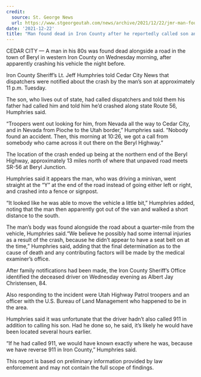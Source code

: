 ```yaml
---
credit:
  source: St. George News
  url: https://www.stgeorgeutah.com/news/archive/2021/12/22/jmr-man-found-dead-in-iron-county-after-he-reportedly-called-son-and-said-he-crashed/#.YcnpNBPMJb9
date: '2021-12-22'
title: "Man found dead in Iron County after he reportedly called son and said he crashed"
---
```

CEDAR CITY — A man in his 80s was found dead alongside a road in the town of Beryl in western Iron County on Wednesday morning, after apparently crashing his vehicle the night before.

Iron County Sheriff’s Lt. Jeff Humphries told Cedar City News that dispatchers were notified about the crash by the man’s son at approximately 11 p.m. Tuesday.

The son, who lives out of state, had called dispatchers and told them his father had called him and told him he’d crashed along state Route 56, Humphries said.

“Troopers went out looking for him, from Nevada all the way to Cedar City, and in Nevada from Pioche to the Utah border,” Humphries said. “Nobody found an accident. Then, this morning at 10:26, we got a call from somebody who came across it out there on the Beryl Highway.”

The location of the crash ended up being at the northern end of the Beryl Highway, approximately 13 miles north of where that unpaved road meets SR-56 at Beryl Junction.

Humphries said it appears the man, who was driving a minivan, went straight at the “Y” at the end of the road instead of going either left or right, and crashed into a fence or signpost. 

“It looked like he was able to move the vehicle a little bit,” Humphries added, noting that the man then apparently got out of the van and walked a short distance to the south.

The man’s body was found alongside the road about a quarter-mile from the vehicle, Humphries said.“We believe he possibly had some internal injuries as a result of the crash, because he didn’t appear to have a seat belt on at the time,” Humphries said, adding that the final determination as to the cause of death and any contributing factors will be made by the medical examiner’s office.

After family notifications had been made, the Iron County Sheriff’s Office identified the deceased driver on Wednesday evening as Albert Jay Christensen, 84.

Also responding to the incident were Utah Highway Patrol troopers and an officer with the U.S. Bureau of Land Management who happened to be in the area.

Humphries said it was unfortunate that the driver hadn’t also called 911 in addition to calling his son. Had he done so, he said, it’s likely he would have been located several hours earlier. 

“If he had called 911, we would have known exactly where he was, because we have reverse 911 in Iron County,” Humphries said.

This report is based on preliminary information provided by law enforcement and may not contain the full scope of findings.
